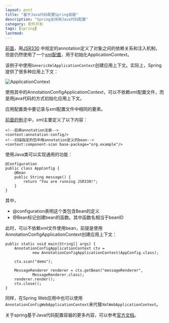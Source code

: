 ```yaml
---
layout: post
title: "基于Java代码配置Spring容器"
description: "Spring支持用Java代码配置"
category: 软件开发
tags: [spring]
lastmod: 
---
```



[前面](/2013/12/31/jsr330.html)，用[JSR330](https://jcp.org/en/jsr/detail?id=330)
中规定的annotation定义了对象之间的依赖关系和注入机制，
但是仍然使用了一个[xml配置](/2013/12/31/jsr330.html#menuIndex4)，用于初始化ApplicationContext。

该例子中使用`GenericXmlApplicationContext`创建应用上下文。实际上，Spring提供了很多种应用上下文：

![ApplicationContext](/images/spring/ApplicationContext.png)

使用其中的AnnotationConfigApplicationContext，可以不依赖xml配置文件，而是用java代码的方式初始化应用上下文。


应用配置类中要记录与xml配置文件中相同的要素。

[前面的例子]((/2013/12/31/jsr330.html#menuIndex4))中，xml主要定义了以下内容：

```
<!--启用annotation注册-->
<context:annotation-config/>
<!--扫描指定的包中用annotation定义的bean-->
<context:component-scan base-package="org.example"/>
```

使用Java类可以实现通用的功能：

```
@Configuration
public class AppConfig {
	@Bean
	public String message() {
		return "You are running JSR330!";
	}
}
```

其中，

- @configuration表明这个类包含Bean的定义
- @Bean标记创建bean的函数。其中函数名相当于beanID

此时，可以不依赖xml文件使用bean，前提是使用AnnotationConfigApplicationContext创建应用上下文：

```
public static void main(String[] args) {
	AnnotationConfigApplicationContext ctx = 
			new AnnotationConfigApplicationContext(AppConfig.class);
	
	ctx.scan("demo");    
	
	MessageRenderer renderer = ctx.getBean("messageRenderer",
			MessageRenderer.class);
	renderer.render();
	ctx.close();
}
```	

同样，在Spring Web应用中也可以使用`AnnotationConfigWebApplicationContext`来代替`XmlWebApplicationContext`。

关于spring基于Java代码配置容器的更多内容，可以参考[官方文档](http://docs.spring.io/spring/docs/3.0.x/spring-framework-reference/html/beans.html#beans-java)。
